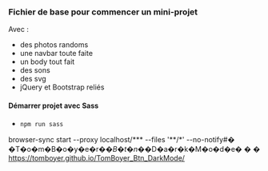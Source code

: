### Fichier de base pour commencer un mini-projet 

Avec : 
* des photos randoms
* une navbar toute faite
* un body tout fait
* des sons
* des svg
* jQuery et Bootstrap reliés

#### Démarrer projet avec Sass 
* `npm run sass`

browser-sync start --proxy localhost/***  --files '**/*' --no-notify#� �T�o�m�B�o�y�e�r�_�B�t�n�_�D�a�r�k�M�o�d�e�
�
�
https://tomboyer.github.io/TomBoyer_Btn_DarkMode/
